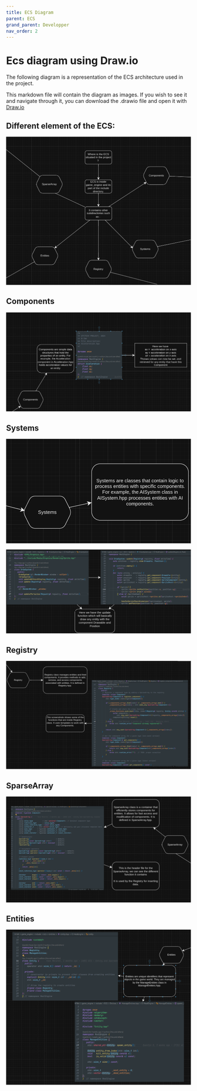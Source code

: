 ```yaml
---
title: ECS Diagram
parent: ECS
grand_parent: Developper
nav_order: 2
---
```


# Ecs diagram using Draw.io

The following diagram is a representation of the ECS architecture used in the project.

This markdown file will contain the diagram as images.
If you wish to see it and navigate through it, you can download the .drawio file and open it with [Draw.io](https://www.draw.io/)

## Different element of the ECS:
![Different element of the ECS](image.png)

## Components
![Components](image-1.png)

## Systems
![System first part](image-2.png)

![System second part](image-3.png)

## Registry
![Registry](image-4.png)

## SparseArray
![SparseArray](image-5.png)

## Entities
![Entities](image-6.png)